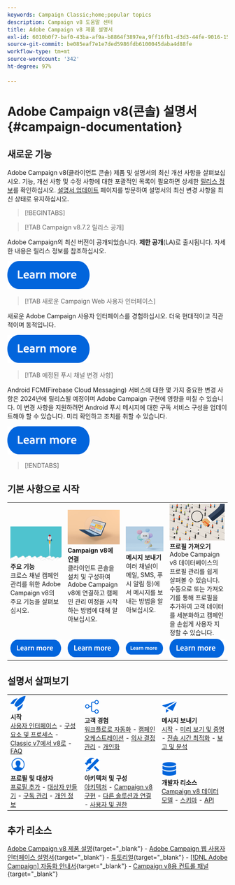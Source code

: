 ```yaml
---
keywords: Campaign Classic;home;popular topics
description: Campaign v8 도움말 센터
title: Adobe Campaign v8 제품 설명서
exl-id: 6010b0f7-baf0-43ba-af9a-b8864f3897ea,9ff16fb1-d3d3-44fe-9016-15abffdbc74e
source-git-commit: be085eaf7e1e7ded5986fdb6100045daba4d88fe
workflow-type: tm+mt
source-wordcount: '342'
ht-degree: 97%

---
```


# Adobe Campaign v8(콘솔) 설명서 {#campaign-documentation}

## 새로운 기능

Adobe Campaign v8(클라이언트 콘솔) 제품 및 설명서의 최신 개선 사항을 살펴보십시오. 기능, 개선 사항 및 수정 사항에 대한 포괄적인 목록이 필요하면 상세한 [릴리스 정보](start/release-notes.md)를 확인하십시오. [설명서 업데이트](start/documentation-updates.md) 페이지를 방문하여 설명서의 최신 변경 사항을 최신 상태로 유지하십시오.

>[!BEGINTABS]

>[!TAB Campaign v8.7.2 릴리스 공개]

Adobe Campaign의 최신 버전이 공개되었습니다. **제한 공개**(LA)로 출시됩니다. 자세한 내용은 릴리스 정보를 참조하십시오.

[![이미지](assets/do-not-localize/learn-more-button.svg)](start/release-notes.md)


>[!TAB 새로운 Campaign Web 사용자 인터페이스]

새로운 Adobe Campaign 사용자 인터페이스를 경험하십시오. 더욱 현대적이고 직관적이며 동적입니다.

[![이미지](assets/do-not-localize/learn-more-button.svg)](start/campaign-ui.md#ac-web-ui)


>[!TAB 예정된 푸시 채널 변경 사항]

Android FCM(Firebase Cloud Messaging) 서비스에 대한 몇 가지 중요한 변경 사항은 2024년에 릴리스될 예정이며 Adobe Campaign 구현에 영향을 미칠 수 있습니다. 이 변경 사항을 지원하려면 Android 푸시 메시지에 대한 구독 서비스 구성을 업데이트해야 할 수 있습니다. 미리 확인하고 조치를 취할 수 있습니다.

[![이미지](assets/do-not-localize/learn-more-button.svg)](../technotes/upgrades/push-technote.md)



>[!ENDTABS]

## 기본 사항으로 시작

<table style="table-layout:fixed">
  <tr style="border: 0;">
    <td>
    <a href="start/whats-new.md"><img src="assets/do-not-localize/start-capabilities.png"></a>
    <div><strong>주요 기능</strong><br/>크로스 채널 캠페인 관리를 위한 Adobe Campaign v8의 주요 기능을 살펴보십시오.</div>
    </td>
    <td>
    <a href="start/connect.md"><img src="assets/do-not-localize/start-connect.jpeg"></a>
    <div><strong>Campaign v8에 연결</strong><br/>클라이언트 콘솔을 설치 및 구성하여 Adobe Campaign v8에 연결하고 캠페인 관리 여정을 시작하는 방법에 대해 알아보십시오.</div><br/>
    </td>
    <td>
    <a href="start/create-message.md"><img src="assets/do-not-localize/start-send.jpeg"></a>
    <div><strong>메시지 보내기</strong><br/>여러 채널(이메일, SMS, 푸시 알림 등)에서 메시지를 보내는 방법을 알아보십시오.
    </div></td>
    <td>
    <a href="audiences/create-profiles.md"><img src="assets/do-not-localize/start-profiles.png"></a>
    <div><strong>프로필 가져오기</strong><br/>Adobe Campaign v8 데이터베이스의 프로필 관리를 쉽게 살펴볼 수 있습니다. 수동으로 또는 가져오기를 통해 프로필을 추가하여 고객 데이터를 세분화하고 캠페인을 손쉽게 사용자 지정할 수 있습니다.</div>
    </td>
  </tr>
  <tr style="border: 0;">
    <td align="center"><a href="start/whats-new.md"><img src="assets/do-not-localize/learn-more-button.svg"></a></td>
    <td align="center"><a href="start/connect.md"><img src="assets/do-not-localize/learn-more-button.svg"></a></td>
    <td align="center"><a href="start/create-message.md"><img src="assets/do-not-localize/learn-more-button.svg"></a></td>
    <td align="center"><a href="audiences/create-profiles.md"><img src="assets/do-not-localize/learn-more-button.svg"></a></td>
    </tr>
</table>

## 설명서 살펴보기

<table style="table-layout:auto">
  <tr style="border: 0;">
    <td>
      <img src="assets/do-not-localize/icon-start.svg" width="35px">
    <br/>
      <strong>시작</strong><br/><a href="start/campaign-ui.md">사용자 인터페이스</a> - <a href="start/ac-components.md">구성 요소 및 프로세스</a> - <a href="start/v7-to-v8.md">Classic v7에서 v8로</a> - <a href="start/campaign-faq.md">FAQ</a>
    </td>
    <td>
      <img src="assets/do-not-localize/icon-experience.svg" width="35px">
    <br/>
      <strong>고객 경험</strong><br/><a href="../automation/workflow/about-workflows.md" target="_blank">워크플로로 자동화</a> - <a href="../automation/campaigns/set-up-campaigns.md" target="_blank">캠페인 오케스트레이션</a> - <a href="interaction/interaction.md">의사 결정 관리</a> - <a href="send/personalize.md">개인화</a>
    </td>
    <td>
      <img src="assets/do-not-localize/icon-send.svg" width="35px">
    <br/>
      <strong>메시지 보내기</strong><br/><a href="start/create-message.md">시작</a> - <a href="send/preview-and-proof.md">미리 보기 및 증명</a> - <a href="send/predictive.md">전송 시간 최적화</a> - <a href="reporting/gs-reporting.md">보고 및 분석</a>
    </td>
  </tr>
  <tr style="border: 0;">
    <td>
      <img src="assets/do-not-localize/icon_profile-audience.svg" width="35px">
    <br/>
      <strong>프로필 및 대상자</strong><br/><a href="audiences/create-profiles.md">프로필 추가</a> - <a href="audiences/create-audiences.md">대상자 만들기</a> - <a href="start/subscriptions.md">구독 관리</a> - <a href="start/privacy.md">개인 정보</a>
    </td>
    <td>
      <img src="assets/do-not-localize/icon-configure.svg" width="35px">
    <br/>
      <strong>아키텍처 및 구성</strong><br/><a href="architecture/architecture.md">아키텍처</a> - <a href="start/implement.md">Campaign v8 구현</a> - <a href="connect/integration.md">다른 솔루션과 연결</a> - <a href="start/gs-permissions.md">사용자 및 권한</a>
    </td>
    <td>
      <img src="assets/do-not-localize/icon-dev.svg" width="35px">
    <br/>
      <strong>개발자 리소스</strong><br/><a href="dev/datamodel.md">Campaign v8 데이터 모델</a> - <a href="dev/schemas.md">스키마</a> - <a href="dev/api.md">API</a>
    </td>
  </tr>
</table>

## 추가 리소스

[Adobe Campaign v8 제품 설명](https://helpx.adobe.com/kr/legal/product-descriptions/adobe-campaign-managed-cloud-services.html){target="_blank"} - [Adobe Campaign 웹 사용자 인터페이스 설명서](https://experienceleague.adobe.com/docs/campaign-web/v8/campaign-web-home.html?lang=ko){target="_blank"} - [튜토리얼](https://experienceleague.adobe.com/docs/campaign-learn/tutorials/overview.html?lang=ko){target="_blank"} - [[!DNL Adobe Campaign] 자동화 안내서](https://experienceleague.adobe.com/docs/campaign/automation/home.html?lang=ko){target="_blank"} - [Campaign v8용 컨트롤 패널](https://experienceleague.adobe.com/docs/control-panel/using/discover-control-panel/key-features.html?lang=ko){target="_blank"}

